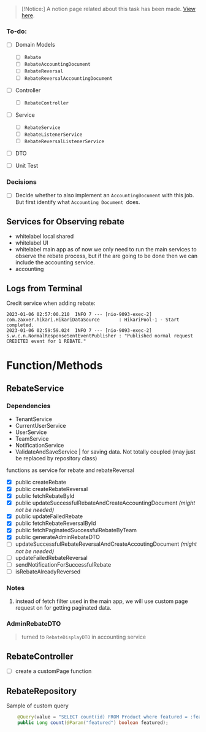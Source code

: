 >[!Notice:]
>A notion page related about this task has been made. [View here](https://www.notion.so/synacy-appdev/Accounting-UI-UX-discussion-fad29640a11e42b2993c598f14aad300).

### To-do:
- [ ] Domain Models
	- [ ] `Rebate`
	- [ ] `RebateAccountingDocument`
	- [ ] `RebateReversal`
	- [ ] `RebateReversalAccountingDocument`
- [ ] Controller
	- [ ] `RebateController`
- [ ] Service
	- [ ] `RebateService`
	- [ ] `RebateListenerService`
	- [ ] `RebateReversalListenerService`
- [ ] DTO
- [ ] Unit Test



### Decisions

- [ ] Decide whether to also implement an `AccountingDocument` with this job. But first identify what `Accounting Document `does.



## Services for Observing rebate 

- whitelabel local shared
- whitelabel UI
- whitelabel main app
as of now we only need to run the main services to observe the rebate process, but if the are going to be done then we can include the accounting service.
- accounting


## Logs from Terminal

Credit service when adding rebate:
```
2023-01-06 02:57:00.210  INFO 7 --- [nio-9093-exec-2] com.zaxxer.hikari.HikariDataSource       : HikariPool-1 - Start completed.
2023-01-06 02:59:59.024  INFO 7 --- [nio-9093-exec-2] s.w.c.n.NormalResponseSentEventPublisher : "Published normal request CREDITED event for 1 REBATE."

```


# Function/Methods

## RebateService

### Dependencies
- TenantService
- CurrentUserService
- UserService
- TeamService
- NotificationService
- ValidateAndSaveService | for saving data. Not totally coupled (may just be replaced by repository class)

functions as service for rebate and rebateReversal
- [x] public createRebate
- [x] public createRebateReversal
- [x] public fetchRebateById
- [x] public updateSuccessfulRebateAndCreateAccountingDocument *(might not be needed)*
- [x] public updateFailedRebate
- [x] public fetchRebateReversalById
- [x] public fetchPaginatedSuccessfulRebateByTeam
- [x] public generateAdminRebateDTO
- [ ] updateSuccessfulRebateReversalAndCreateAccoutingDocument  *(might not be needed)*
- [ ] updateFailedRebateReversal
- [ ] sendNotificationForSuccessfulRebate
- [ ] isRebateAlreadyReversed

### Notes

1. instead of fetch filter used in the main app, we will use custom page request on for getting paginated data.

### AdminRebateDTO
>turned to `RebateDisplayDTO` in accounting service


## RebateController

- [ ] create a customPage function


## RebateRepository

Sample of custom query
```java
	@Query(value = "SELECT count(id) FROM Product where featured = :featured")
	public Long count(@Param("featured") boolean featured);
```






